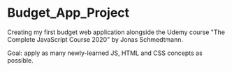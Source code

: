 # Budget_App_Project

Creating my first budget web application alongside the Udemy course "The Complete JavaScript Course 2020" by Jonas Schmedtmann.

Goal: apply as many newly-learned JS, HTML and CSS concepts as possible.
